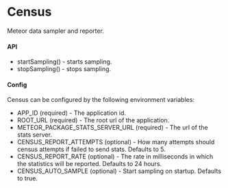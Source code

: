 # Census

Meteor data sampler and reporter.

#### API
- startSampling() - starts sampling.
- stopSampling() - stops sampling.

#### Config

Census can be configured by the following environment variables:

- APP_ID (required) - The application id.
- ROOT_URL (required) - The root url of the application.
- METEOR_PACKAGE_STATS_SERVER_URL (required) - The url of the stats server.
- CENSUS_REPORT_ATTEMPTS (optional) - How many attempts should census attempts if failed to send stats. Defaults to 5.
- CENSUS_REPORT_RATE (optional) - The rate in milliseconds in which the statistics will be reported. Defaults to 24 hours.
- CENSUS_AUTO_SAMPLE (optional) - Start sampling on startup. Defaults to true.
